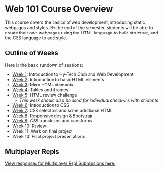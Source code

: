 # Web 101 Course Overview
This course covers the basics of web development, introducing static webpages and styles. By the end of the semester, students will be able to create their own webpages using the HTML language to build structure, and the CSS language to add style.

## Outline of Weeks
Here is the basic rundown of sessions:

- [Week 1](Week01/): Introduction to Hy-Tech Club and Web Development
- [Week 2](Week02/): Introduction to basic HTML elements
- [Week 3](Week03/): More HTML elements
- [Week 4](Week04/): Tables and iframes
- [Week 5](Week05/): HTML review challenge
  - _This week should also be used for individual check-ins with students_
- [Week 6](Week06/): Introduction to CSS
- [Week 7](Week07/): CSS selectors and some additional HTML
- [Week 8](Week08/): Responsive design & Bootstrap
- [Week 9](Week09/): CSS transitions and transforms
- [Week 10](Week10/): Review
- Week 11: Work on final project
- Week 12: Final project presentations

## Multiplayer Repls
[View responses for Multiplayer Repl Submissions here.](https://forms.office.com/Pages/DesignPageV2.aspx?subpage=design&FormId=iNuljKul90il4EzlCTX4B33juYEmlJlJpIkctSGCv9RUME43UE5IODlKWTQ4VEJSWFlPVzJBVUxFTC4u&Token=118ab700d46c4acc939d488eada2f62f)
